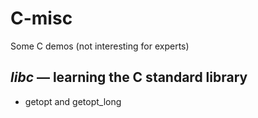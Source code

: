 C-misc
======

Some C demos (not interesting for experts)

_libc_ — learning the C standard library
----------------------------------------
 
 * getopt and getopt_long